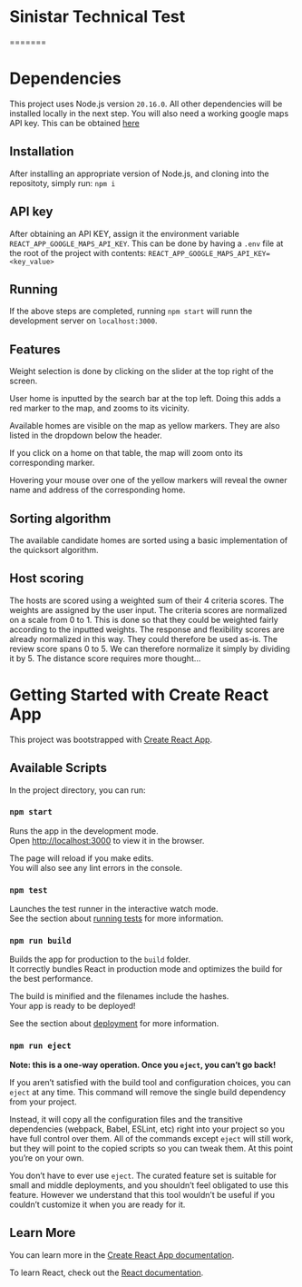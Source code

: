 # Sinistar Technical Test

=======
# Dependencies
This project uses Node.js version `20.16.0`.
All other dependencies will be installed locally in the next step.
You will also need a working google maps API key. This can be obtained [here](https://developers.google.com/maps/documentation/javascript/get-api-key)

## Installation
After installing an appropriate version of Node.js, and cloning into the repositoty, simply run:
`npm i`

## API key
After obtaining an API KEY, assign it the environment variable `REACT_APP_GOOGLE_MAPS_API_KEY`. This can be done by having a `.env` file at the root of the project with contents:
`REACT_APP_GOOGLE_MAPS_API_KEY=<key_value>`

## Running
If the above steps are completed, running `npm start` will runn the development server on `localhost:3000`.

## Features
Weight selection is done by clicking on the slider at the top right of the screen.

User home is inputted by the search bar at the top left. Doing this adds a red marker to the map, and zooms to its vicinity.

Available homes are visible on the map as yellow markers. They are also listed in the dropdown below the header.

If you click on a home on that table, the map will zoom onto its corresponding marker.

Hovering your mouse over one of the yellow markers will reveal the owner name and address of the corresponding home.

## Sorting algorithm
The available candidate homes are sorted using a basic implementation of the quicksort algorithm.

## Host scoring
The hosts are scored using a weighted sum of their 4 criteria scores. The weights are assigned by the user input. 
The criteria scores are normalized on a scale from 0 to 1. This is done so that they could be weighted fairly according to the inputted weights.
The response and flexibility scores are already normalized in this way. They could therefore be used as-is.
The review score spans 0 to 5. We can therefore normalize it simply by dividing it by 5.
The distance score requires more thought... 

# Getting Started with Create React App

This project was bootstrapped with [Create React App](https://github.com/facebook/create-react-app).

## Available Scripts

In the project directory, you can run:

### `npm start`

Runs the app in the development mode.\
Open [http://localhost:3000](http://localhost:3000) to view it in the browser.

The page will reload if you make edits.\
You will also see any lint errors in the console.

### `npm test`

Launches the test runner in the interactive watch mode.\
See the section about [running tests](https://facebook.github.io/create-react-app/docs/running-tests) for more information.

### `npm run build`

Builds the app for production to the `build` folder.\
It correctly bundles React in production mode and optimizes the build for the best performance.

The build is minified and the filenames include the hashes.\
Your app is ready to be deployed!

See the section about [deployment](https://facebook.github.io/create-react-app/docs/deployment) for more information.

### `npm run eject`

**Note: this is a one-way operation. Once you `eject`, you can’t go back!**

If you aren’t satisfied with the build tool and configuration choices, you can `eject` at any time. This command will remove the single build dependency from your project.

Instead, it will copy all the configuration files and the transitive dependencies (webpack, Babel, ESLint, etc) right into your project so you have full control over them. All of the commands except `eject` will still work, but they will point to the copied scripts so you can tweak them. At this point you’re on your own.

You don’t have to ever use `eject`. The curated feature set is suitable for small and middle deployments, and you shouldn’t feel obligated to use this feature. However we understand that this tool wouldn’t be useful if you couldn’t customize it when you are ready for it.

## Learn More

You can learn more in the [Create React App documentation](https://facebook.github.io/create-react-app/docs/getting-started).

To learn React, check out the [React documentation](https://reactjs.org/).
